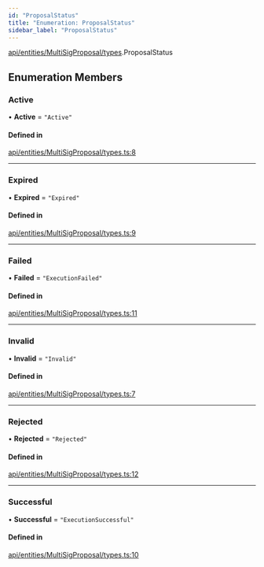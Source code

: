 ```yaml
---
id: "ProposalStatus"
title: "Enumeration: ProposalStatus"
sidebar_label: "ProposalStatus"
---
```


[api/entities/MultiSigProposal/types](../../../../../../modules/API/Entities/MultiSigProposal/Types/Types.md).ProposalStatus

## Enumeration Members

### Active

• **Active** = ``"Active"``

#### Defined in

[api/entities/MultiSigProposal/types.ts:8](https://github.com/PolymeshAssociation/polymesh-sdk/blob/c8da9dfce/src/api/entities/MultiSigProposal/types.ts#L8)

___

### Expired

• **Expired** = ``"Expired"``

#### Defined in

[api/entities/MultiSigProposal/types.ts:9](https://github.com/PolymeshAssociation/polymesh-sdk/blob/c8da9dfce/src/api/entities/MultiSigProposal/types.ts#L9)

___

### Failed

• **Failed** = ``"ExecutionFailed"``

#### Defined in

[api/entities/MultiSigProposal/types.ts:11](https://github.com/PolymeshAssociation/polymesh-sdk/blob/c8da9dfce/src/api/entities/MultiSigProposal/types.ts#L11)

___

### Invalid

• **Invalid** = ``"Invalid"``

#### Defined in

[api/entities/MultiSigProposal/types.ts:7](https://github.com/PolymeshAssociation/polymesh-sdk/blob/c8da9dfce/src/api/entities/MultiSigProposal/types.ts#L7)

___

### Rejected

• **Rejected** = ``"Rejected"``

#### Defined in

[api/entities/MultiSigProposal/types.ts:12](https://github.com/PolymeshAssociation/polymesh-sdk/blob/c8da9dfce/src/api/entities/MultiSigProposal/types.ts#L12)

___

### Successful

• **Successful** = ``"ExecutionSuccessful"``

#### Defined in

[api/entities/MultiSigProposal/types.ts:10](https://github.com/PolymeshAssociation/polymesh-sdk/blob/c8da9dfce/src/api/entities/MultiSigProposal/types.ts#L10)
